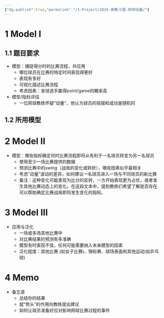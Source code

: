 ```yaml
---
{"dg-publish":true,"permalink":"/1-Project/2024-美赛/C题-网球动量/"}
---
```


# 1 Model I
## 1.1 题目要求
- 模型：捕捉得分时的比赛流程，并应用
	- 哪位球员在比赛的特定时间表现得更好
	- 表现有多好
	- 可视化描述比赛流程
	- 考虑因素：发球选手赢得point/game的概率高
- 模型/指标评估
	- 一位网球教练怀疑“动量”，他认为球员的摇摆和成功是随机的
## 1.2 所用模型

# 2 Model II
- 模型：哪些指标确定何时比赛流程即将从有利于一名球员转变为另一名球员
	- 使用至少一场比赛提供的数据
	- 预测比赛中的swing（战局的变化或转折），哪些因素似乎最相关
	- 考虑“动量”波动的差异，如何建议一名球员进入一场与不同球员的新比赛
	- 备注：这种变化可能表现为比分的反转，一方开始表现更为占优，或者发生其他比赛动态上的变化。在这段文本中，提到教练们希望了解是否存在可以帮助确定比赛战局即将发生变化的指标。
# 3 Model III
- 应用与泛化
	- 一场或多场其他比赛中
	- 对比赛结果的预测有多准确
	- 模型有时表现不佳，任何可能需要纳入未来模型的因素
	- 泛化程度：其他比赛 (如女子比赛)、锦标赛、球场表面和其他运动(如乒乓球)
# 4 Memo
- 备忘录
	- 总结你的结果
	- 就“势头”的作用向教练提出建议
	- 如何让球员准备好应对影响网球比赛过程的事件
